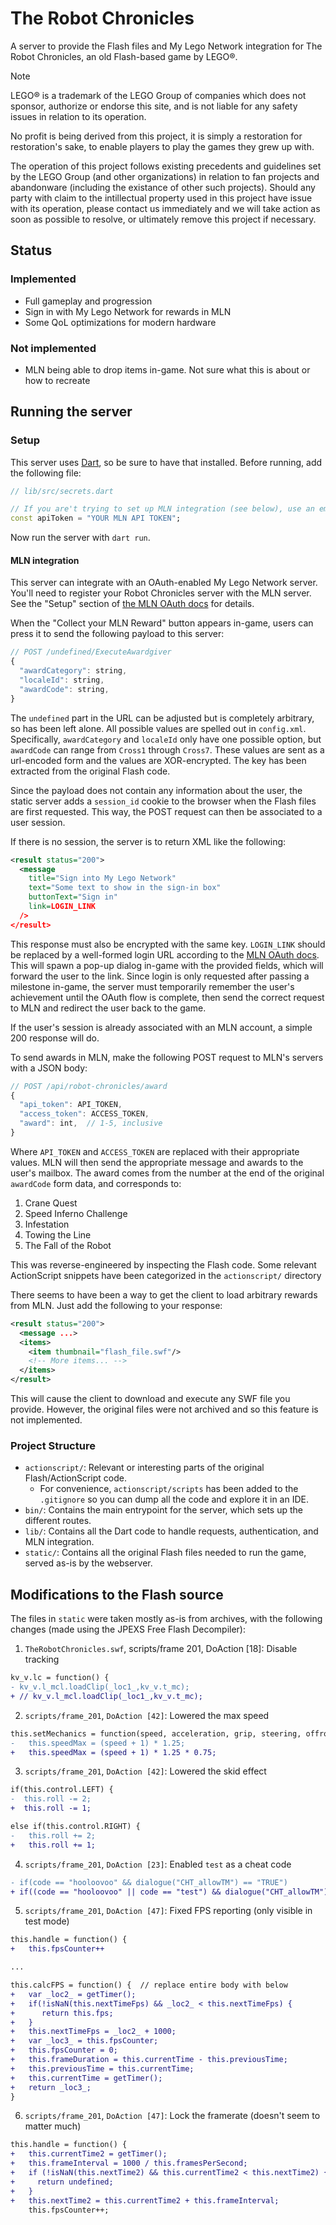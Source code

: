# The Robot Chronicles

A server to provide the Flash files and My Lego Network integration for The Robot Chronicles, an old Flash-based game by LEGO®.

> [!Note]
> LEGO® is a trademark of the LEGO Group of companies which does not sponsor, authorize or endorse this site, and is not liable for any safety issues in relation to its operation.
>
> No profit is being derived from this project, it is simply a restoration for restoration's sake, to enable players to play the games they grew up with.
>
> The operation of this project follows existing precedents and guidelines set by the LEGO Group (and other organizations) in relation to fan projects and abandonware (including the existance of other such projects). Should any party with claim to the intillectual property used in this project have issue with its operation, please contact us immediately and we will take action as soon as possible to resolve, or ultimately remove this project if necessary.

## Status

### Implemented

- Full gameplay and progression
- Sign in with My Lego Network for rewards in MLN
- Some QoL optimizations for modern hardware

### Not implemented

- MLN being able to drop items in-game. Not sure what this is about or how to recreate

## Running the server

### Setup

This server uses [Dart](https://dart.dev/get-dart), so be sure to have that installed. Before running, add the following file:

```dart
// lib/src/secrets.dart

// If you are't trying to set up MLN integration (see below), use an empty string.
const apiToken = "YOUR MLN API TOKEN";
```

Now run the server with `dart run`.

#### MLN integration

This server can integrate with an OAuth-enabled My Lego Network server. You'll need to register your Robot Chronicles server with the MLN server. See the "Setup" section of [the MLN OAuth docs](https://github.com/MellonNet/mln-backend-emulator/blob/oauth/oauth.md#setup) for details.

When the "Collect your MLN Reward" button appears in-game, users can press it to send the following payload to this server:

```js
// POST /undefined/ExecuteAwardgiver
{
  "awardCategory": string,
  "localeId": string,
  "awardCode": string,
}
```

The `undefined` part in the URL can be adjusted but is completely arbitrary, so has been left alone. All possible values are spelled out in `config.xml`. Specifically, `awardCategory` and `localeId` only have one possible option, but `awardCode` can range from `Cross1` through `Cross7`. These values are sent as a url-encoded form and the values are XOR-encrypted. The key has been extracted from the original Flash code.

Since the payload does not contain any information about the user, the static server adds a `session_id` cookie to the browser when the Flash files are first requested. This way, the POST request can then be associated to a user session.

 If there is no session, the server is to return XML like the following:

```xml
<result status="200">
  <message
    title="Sign into My Lego Network"
    text="Some text to show in the sign-in box"
    buttonText="Sign in"
    link=LOGIN_LINK
  />
</result>
```

This response must also be encrypted with the same key. `LOGIN_LINK` should be replaced by a well-formed login URL according to the [MLN OAuth docs](https://github.com/MellonNet/mln-backend-emulator/blob/oauth/oauth.md#setup). This will spawn a pop-up dialog in-game with the provided fields, which will forward the user to the link. Since login is only requested after passing a milestone in-game, the server must temporarily remember the user's achievement until the OAuth flow is complete, then send the correct request to MLN and redirect the user back to the game.

If the user's session is already associated with an MLN account, a simple 200 response will do.

To send awards in MLN, make the following POST request to MLN's servers with a JSON body:

```js
// POST /api/robot-chronicles/award
{
  "api_token": API_TOKEN,
  "access_token": ACCESS_TOKEN,
  "award": int,  // 1-5, inclusive
}
```

Where `API_TOKEN` and `ACCESS_TOKEN` are replaced with their appropriate values. MLN will then send the appropriate message and awards to the user's mailbox. The award comes from the number at the end of the original `awardCode` form data, and corresponds to:

1. Crane Quest
2. Speed Inferno Challenge
3. Infestation
4. Towing the Line
5. The Fall of the Robot

This was reverse-engineered by inspecting the Flash code. Some relevant ActionScript snippets have been categorized in the `actionscript/` directory

There seems to have been a way to get the client to load arbitrary rewards from MLN. Just add the following to your response:
```xml
<result status="200">
  <message ...>
  <items>
    <item thumbnail="flash_file.swf"/>
    <!-- More items... -->
  </items>
</result>
```

This will cause the client to download and execute any SWF file you provide. However, the original files were not archived and so this feature is not implemented.

### Project Structure

- `actionscript/`: Relevant or interesting parts of the original Flash/ActionScript code.
  - For convenience, `actionscript/scripts` has been added to the `.gitignore` so you can dump all the code and explore it in an IDE.
- `bin/`: Contains the main entrypoint for the server, which sets up the different routes.
- `lib/`: Contains all the Dart code to handle requests, authentication, and MLN integration.
- `static/`: Contains all the original Flash files needed to run the game, served as-is by the webserver.

## Modifications to the Flash source

The files in `static` were taken mostly as-is from archives, with the following changes (made using the JPEXS Free Flash Decompiler):

1. `TheRobotChronicles.swf`, scripts/frame 201, DoAction [18]: Disable tracking
```diff
kv_v.lc = function() {
- kv_v.l_mcl.loadClip(_loc1_,kv_v.t_mc);
+ // kv_v.l_mcl.loadClip(_loc1_,kv_v.t_mc);
```

2. `scripts/frame_201`, `DoAction [42]`: Lowered the max speed
```diff
this.setMechanics = function(speed, acceleration, grip, steering, offroad) {
-   this.speedMax = (speed + 1) * 1.25;
+   this.speedMax = (speed + 1) * 1.25 * 0.75;
```

3. `scripts/frame_201`, `DoAction [42]`: Lowered the skid effect
```diff
if(this.control.LEFT) {
-  this.roll -= 2;
+  this.roll -= 1;
```
```diff
else if(this.control.RIGHT) {
-   this.roll += 2;
+   this.roll += 1;
```

4. `scripts/frame_201`, `DoAction [23]`: Enabled `test` as a cheat code
```diff
- if(code == "hooloovoo" && dialogue("CHT_allowTM") == "TRUE")
+ if((code == "hooloovoo" || code == "test") && dialogue("CHT_allowTM") == "TRUE")
```

5. `scripts/frame_201`, `DoAction [47]`: Fixed FPS reporting (only visible in test mode)
```diff
this.handle = function() {
+   this.fpsCounter++

...

this.calcFPS = function() {  // replace entire body with below
+   var _loc2_ = getTimer();
+   if(!isNaN(this.nextTimeFps) && _loc2_ < this.nextTimeFps) {
+      return this.fps;
+   }
+   this.nextTimeFps = _loc2_ + 1000;
+   var _loc3_ = this.fpsCounter;
+   this.fpsCounter = 0;
+   this.frameDuration = this.currentTime - this.previousTime;
+   this.previousTime = this.currentTime;
+   this.currentTime = getTimer();
+   return _loc3_;
}
```

6. `scripts/frame_201`, `DoAction [47]`: Lock the framerate (doesn't seem to matter much)
```diff
this.handle = function() {
+   this.currentTime2 = getTimer();
+   this.frameInterval = 1000 / this.framesPerSecond;
+   if (!isNaN(this.nextTime2) && this.currentTime2 < this.nextTime2) {
+     return undefined;
+   }
+   this.nextTime2 = this.currentTime2 + this.frameInterval;
    this.fpsCounter++;
```
